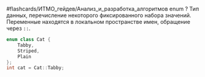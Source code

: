 #flashcards/ИТМО_гейдев/Анализ_и_разработка_алгоритмов 
enum
?
Тип данных, перечисление некоторого фиксированного набора значений. Переменные находятся в локальном пространстве имен, обращение через `::`.
```C++
enum class Cat {
	Tabby,
	Striped,
	Plain
};
int cat = Cat::Tabby;
```